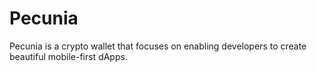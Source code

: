 # Pecunia

Pecunia is a crypto wallet that focuses on enabling developers to create beautiful mobile-first dApps.
